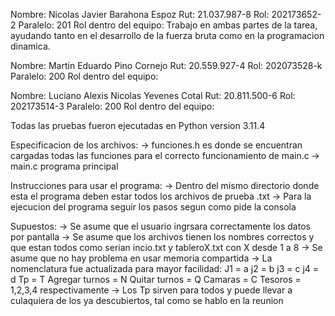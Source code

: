 Nombre: Nicolas Javier Barahona Espoz
Rut: 21.037.987-8
Rol: 202173652-2
Paralelo: 201
Rol dentro del equipo: Trabajo en ambas partes de la tarea, ayudando tanto en el desarrollo de la fuerza bruta como en la programacion dinamica.

Nombre: Martin Eduardo Pino Cornejo
Rut: 20.559.927-4
Rol: 202073528-k
Paralelo: 200
Rol dentro del equipo: 

Nombre: Luciano Alexis Nicolas Yevenes Cotal
Rut: 20.811.500-6
Rol: 202173514-3
Paralelo: 200
Rol dentro del equipo: 

Todas las pruebas fueron ejecutadas en Python version 3.11.4



Especificacion de los archivos:
    -> funciones.h es donde se encuentran cargadas todas las funciones para el correcto funcionamiento de main.c
    -> main.c programa principal

Instrucciones para usar el programa:
    -> Dentro del mismo directorio donde esta el programa deben estar todos los archivos de prueba .txt
    -> Para la ejecucion del programa seguir los pasos segun como pide la consola

Supuestos:
    -> Se asume que el usuario ingrsara correctamente los datos por pantalla
    -> Se asume que los archivos tienen los nombres correctos y que estan todos como serian incio.txt y tableroX.txt con X desde 1 a 8
    -> Se asume que no hay problema en usar memoria compartida
    -> La nomenclatura fue actualizada para mayor facilidad:
        J1 = a
        j2 = b
        j3 = c
        j4 = d
        Tp = T
        Agregar turnos = N
        Quitar turnos = Q
        Camaras = C
        Tesoros = 1,2,3,4 respectivamente
    -> Los Tp sirven para todos y puede llevar a culaquiera de los ya descubiertos, tal como se hablo en la reunion

